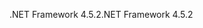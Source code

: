<span data-ttu-id="77907-101">.NET Framework 4.5.2</span><span class="sxs-lookup"><span data-stu-id="77907-101">.NET Framework 4.5.2</span></span>